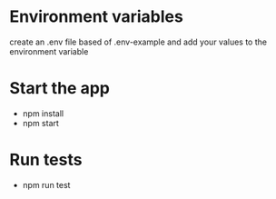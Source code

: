 # Environment variables
create an .env file based of .env-example and add your values to the environment variable
# Start the app
- npm install
- npm start

# Run tests
- npm run test

